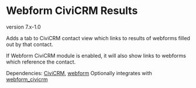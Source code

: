 # Webform CiviCRM Results

version 7.x-1.0

Adds a tab to CiviCRM contact view which links to results of webforms filled out by that contact.

If Webform CiviCRM module is enabled, it will also show links to webforms which reference the contact.

Dependencies: [CiviCRM](https://www.civicrm.org), [webform](https://drupal.org/project/webform)
Optionally integrates with [webform_civicrm](https://drupal.org/project/webform_civicrm)
